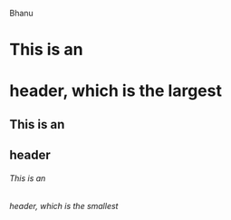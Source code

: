 Bhanu 
# This is an <h1> header, which is the largest
## This is an <h2> header
###### This is an <h6> header, which is the smallest
